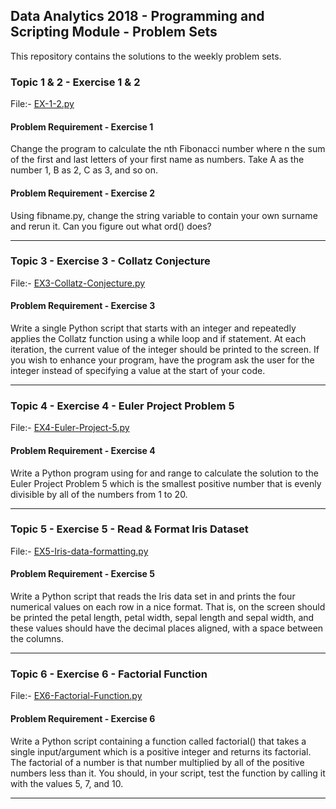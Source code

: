 ## Data Analytics 2018 - Programming and Scripting Module - Problem Sets
This repository contains the solutions to the weekly problem sets. 


### Topic 1 & 2 - Exercise 1 & 2
File:- [EX-1-2.py](EX-1-2.py)

#### Problem Requirement - Exercise 1
Change the program to calculate the nth Fibonacci number where n the sum of the first and last letters of your first name as numbers. Take A as the number 1, B as 2, C as 3, and so on. 

#### Problem Requirement - Exercise 2
Using fibname.py, change the string variable to contain your own surname and rerun it. Can you figure out what ord() does? 

---
### Topic 3 - Exercise 3 - Collatz Conjecture
File:- [EX3-Collatz-Conjecture.py](EX3-Collatz-Conjecture.py)

#### Problem Requirement - Exercise 3
Write a single Python script that starts with an integer and repeatedly applies the Collatz function using a while loop and if statement. At each iteration, the current value of the integer should be printed to the screen. 
If you wish to enhance your program, have the program ask the user for the integer instead of specifying a value at the start of your code. 

---
### Topic 4 - Exercise 4 - Euler Project Problem 5
File:- [EX4-Euler-Project-5.py](master/EX4-Euler-Project-5.py)

#### Problem Requirement - Exercise 4
Write a Python program using for and range to calculate the solution to the Euler Project Problem 5 which is the smallest positive number that is evenly divisible by all of the numbers from 1 to 20.

---
### Topic 5 - Exercise 5 - Read & Format Iris Dataset
File:- [EX5-Iris-data-formatting.py](master/EX5-Iris-data-formatting.py)

#### Problem Requirement - Exercise 5
Write a Python script that reads the Iris data set in and prints the four numerical values on each row in a nice format. That is, on the screen should be printed the petal length, petal width, sepal length and sepal width, and these values should have the decimal places aligned, with a space between the columns.

---

### Topic 6 - Exercise 6 - Factorial Function
File:- [EX6-Factorial-Function.py](master/EX6-Factorial-Function.py)

#### Problem Requirement - Exercise 6
Write a Python script containing a function called factorial() that takes a single input/argument which is a positive integer and returns its factorial. The factorial of a number is that number multiplied by all of the positive numbers less than it. You should, in your script, test the function by calling it with the values 5, 7, and 10.

---
